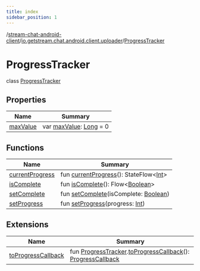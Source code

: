 ```yaml
---
title: index
sidebar_position: 1
---
```

/[stream-chat-android-client](../../index.md)/[io.getstream.chat.android.client.uploader](../index.md)/[ProgressTracker](index.md)  
  
  
  
# ProgressTracker  
class [ProgressTracker](index.md)  
  
## Properties  
  
|  Name |  Summary | 
|---|---|
| <a name="io.getstream.chat.android.client.uploader/ProgressTracker/maxValue/#/PointingToDeclaration/"></a>[maxValue](maxValue.md)| <a name="io.getstream.chat.android.client.uploader/ProgressTracker/maxValue/#/PointingToDeclaration/"></a>var [maxValue](maxValue.md): [Long](https://kotlinlang.org/api/latest/jvm/stdlib/kotlin/-long/index.html) = 0|
  
  
## Functions  
  
|  Name |  Summary | 
|---|---|
| <a name="io.getstream.chat.android.client.uploader/ProgressTracker/currentProgress/#/PointingToDeclaration/"></a>[currentProgress](currentProgress.md)| <a name="io.getstream.chat.android.client.uploader/ProgressTracker/currentProgress/#/PointingToDeclaration/"></a>fun [currentProgress](currentProgress.md)(): StateFlow&lt;[Int](https://kotlinlang.org/api/latest/jvm/stdlib/kotlin/-int/index.html)&gt;|
| <a name="io.getstream.chat.android.client.uploader/ProgressTracker/isComplete/#/PointingToDeclaration/"></a>[isComplete](isComplete.md)| <a name="io.getstream.chat.android.client.uploader/ProgressTracker/isComplete/#/PointingToDeclaration/"></a>fun [isComplete](isComplete.md)(): Flow&lt;[Boolean](https://kotlinlang.org/api/latest/jvm/stdlib/kotlin/-boolean/index.html)&gt;|
| <a name="io.getstream.chat.android.client.uploader/ProgressTracker/setComplete/#kotlin.Boolean/PointingToDeclaration/"></a>[setComplete](setComplete.md)| <a name="io.getstream.chat.android.client.uploader/ProgressTracker/setComplete/#kotlin.Boolean/PointingToDeclaration/"></a>fun [setComplete](setComplete.md)(isComplete: [Boolean](https://kotlinlang.org/api/latest/jvm/stdlib/kotlin/-boolean/index.html))|
| <a name="io.getstream.chat.android.client.uploader/ProgressTracker/setProgress/#kotlin.Int/PointingToDeclaration/"></a>[setProgress](setProgress.md)| <a name="io.getstream.chat.android.client.uploader/ProgressTracker/setProgress/#kotlin.Int/PointingToDeclaration/"></a>fun [setProgress](setProgress.md)(progress: [Int](https://kotlinlang.org/api/latest/jvm/stdlib/kotlin/-int/index.html))|
  
  
## Extensions  
  
|  Name |  Summary | 
|---|---|
| <a name="io.getstream.chat.android.client.uploader//toProgressCallback/io.getstream.chat.android.client.uploader.ProgressTracker#/PointingToDeclaration/"></a>[toProgressCallback](../toProgressCallback.md)| <a name="io.getstream.chat.android.client.uploader//toProgressCallback/io.getstream.chat.android.client.uploader.ProgressTracker#/PointingToDeclaration/"></a>fun [ProgressTracker](index.md).[toProgressCallback](../toProgressCallback.md)(): [ProgressCallback](../../io.getstream.chat.android.client.utils/ProgressCallback/index.md)|

